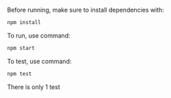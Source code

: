 Before running, make sure to install dependencies with:
```javascript
npm install
```

To run, use command:
```javascript
npm start
```

To test, use command:
```javascript
npm test
```
There is only 1 test
